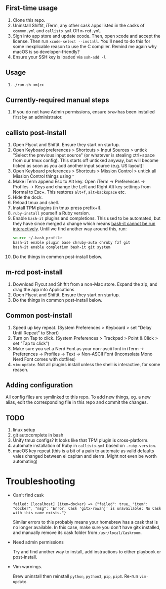 ## First-time usage

1. Clone this repo.
1. Uninstall Shiftit, iTerm, any other cask apps listed in the casks of `common.yml` and `callisto.yml` OR `m-rcd.yml`.
1. Sign into app store and update xcode. Then, open xcode and accept the license. Then run `xcode-select --install`. You'll need to do this for some inexplicable reason to use the C compiler. Remind me again why macOS is so developer-friendly?
1. Ensure your SSH key is loaded via `ssh-add -l`

## Usage
1. `./run.sh <m|c>`

## Currently-required manual steps

1. If you do not have Admin permissions, ensure `brew` has been installed first by an administrator.

## callisto post-install

1. Open Flycut and Shiftit. Ensure they start on startup.
1. Open Keyboard preferences > Shortcuts > Input Sources > untick "Select the previous input source" (or whatever is stealing ctrl+space from our tmux config). This starts off unticked anyway, but will become ticked as soon as you add another input source (e.g. US layout)!
1. Open Keyboard preferences > Shortcuts > Mission Control > untick all Mission Control things using `^`
1. Make iTerm append Esc to Alt key. Open iTerm -> Preferences -> Profiles -> Keys and change the Left and Right Alt key settings from Normal to Esc+. This restores `alt+f`, `alt+backspace` etc.
1. Hide the dock.
1. Reload tmux and shell.
1. Install TPM plugins (in tmux press prefix+I).
1. `ruby-install` yourself a Ruby version.
1. Enable `bash-it` plugins and completions. This used to be automated, but they have since merged a change which means [bash-it cannot be run interactively](https://github.com/Bash-it/bash-it/pull/1325/commits/83c44fac646ef92e70694f1528d63a6f66b99cfd). Until we find another way around this, run:
   ```sh
   source ~/.bash_profile
   bash-it enable plugin base chruby-auto chruby fzf git
   bash-it enable completion bash-it git system
   ```
1. Do the things in common post-install below.

## m-rcd post-install

1. Download Flycut and Shiftit from a non-Mac store. Expand the zip, and drag the app into Applications.
1. Open Flycut and Shiftit. Ensure they start on startup.
1. Do the things in common post-install below.

## Common post-install

1. Speed up key repeat. (System Preferences > Keyboard > set "Delay Until Repeat" to Short)
1. Turn on Tap to click. (System Preferences > Trackpad > Point & Click > set "Tap to click")
1. Make sure you set a Nerd Font as your non-ascii font in iTerm -> Preferences -> Profiles -> Text -> Non-ASCII Font (Inconsolata Mono Nerd Font comes with dotfiles)
1. `vim-update`. Not all plugins install unless the shell is interactive, for some reason.

## Adding configuration

All config files are symlinked to this repo. To add new things, eg. a new alias, edit the corresponding file in this repo
and commit the changes.

## TODO

1. linux setup
1. git autocomplete in bash
1. Unify tmux configs? It looks like that TPM plugin is cross-platform.
1. automate installation of Ruby in `callisto.yml` based on `.ruby-version`.
1. macOS key repeat (this is a bit of a pain to automate as valid defaults vales changed between el capitan and sierra. Might not even be worth automating)

# Troubleshooting

* Can't find cask

	```
	failed: [localhost] (item=docker) => {"failed": true, "item": "docker", "msg": "Error: Cask 'gitx-rowanj' is unavailable: No Cask with this name exists."}
	```

	Similar errors to this probably means your homebrew has a cask that is no longer available. In this case, make sure you don't
	have gitx installed, and manually remove its cask folder from `/usr/local/Caskroom`.

* Need admin permissions

   Try and find another way to install, add instructions to either playbook or post-install.

* Vim warnings.

   Brew uninstall then reinstall `python`, `python3`, `pip`, `pip3`. Re-run `vim-update`.
